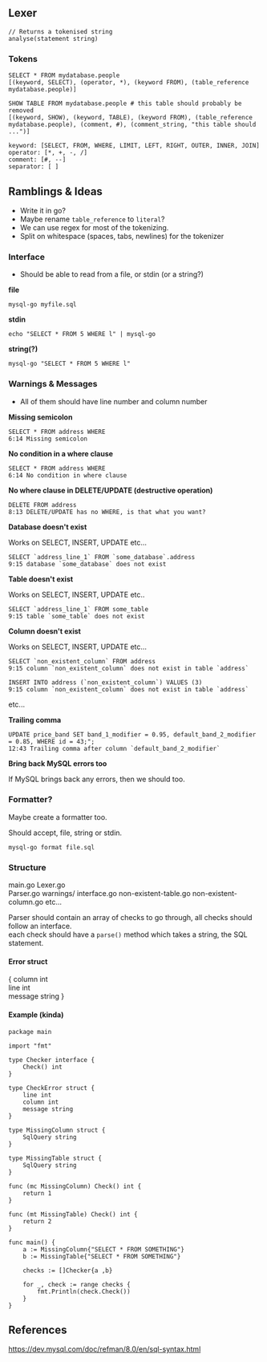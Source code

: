 ## Lexer

```
// Returns a tokenised string
analyse(statement string)
```

### Tokens

```
SELECT * FROM mydatabase.people
[(keyword, SELECT), (operator, *), (keyword FROM), (table_reference mydatabase.people)]

SHOW TABLE FROM mydatabase.people # this table should probably be removed
[(keyword, SHOW), (keyword, TABLE), (keyword FROM), (table_reference mydatabase.people), (comment, #), (comment_string, "this table should ...")]
```

```
keyword: [SELECT, FROM, WHERE, LIMIT, LEFT, RIGHT, OUTER, INNER, JOIN]
operator: [*, +, -, /]
comment: [#, --]
separator: [ ]
```

## Ramblings & Ideas

- Write it in go?
- Maybe rename `table_reference` to `literal`?
- We can use regex for most of the tokenizing.
- Split on whitespace (spaces, tabs, newlines) for the tokenizer

### Interface

- Should be able to read from a file, or stdin (or a string?)

**file**

```
mysql-go myfile.sql
```

**stdin**

```
echo "SELECT * FROM 5 WHERE l" | mysql-go
```

**string(?)**

```
mysql-go "SELECT * FROM 5 WHERE l"
```

### Warnings & Messages

- All of them should have line number and column number

**Missing semicolon**

```
SELECT * FROM address WHERE
6:14 Missing semicolon
```

**No condition in a where clause**

```
SELECT * FROM address WHERE
6:14 No condition in where clause
```

**No where clause in DELETE/UPDATE (destructive operation)**

```
DELETE FROM address
8:13 DELETE/UPDATE has no WHERE, is that what you want?
```

**Database doesn't exist**

Works on SELECT, INSERT, UPDATE etc...

```
SELECT `address_line_1` FROM `some_database`.address
9:15 database `some_database` does not exist
```

**Table doesn't exist**

Works on SELECT, INSERT, UPDATE etc..

```
SELECT `address_line_1` FROM some_table
9:15 table `some_table` does not exist
```

**Column doesn't exist**

Works on SELECT, INSERT, UPDATE etc...

```
SELECT `non_existent_column` FROM address
9:15 column `non_existent_column` does not exist in table `address`
```

```
INSERT INTO address (`non_existent_column`) VALUES (3)
9:15 column `non_existent_column` does not exist in table `address`
```

etc...

**Trailing comma**

```
UPDATE price_band SET band_1_modifier = 0.95, default_band_2_modifier = 0.85, WHERE id = 43;";
12:43 Trailing comma after column `default_band_2_modifier`
```

**Bring back MySQL errors too**

If MySQL brings back any errors, then we should too.

### Formatter?

Maybe create a formatter too.

Should accept, file, string or stdin.

`mysql-go format file.sql`


### Structure

main.go
Lexer.go    
Parser.go
warnings/
  interface.go
  non-existent-table.go
  non-existent-column.go 
  etc...

Parser should contain an array of checks to go through, all checks should follow an interface.  
each check should have a `parse()` method which takes a string, the SQL statement.

#### Error struct   

{
    column int  
    line int    
    message string
}


#### Example (kinda)

```
package main    

import "fmt"

type Checker interface {
    Check() int
}

type CheckError struct {
    line int    
    column int  
    message string
}

type MissingColumn struct {
    SqlQuery string
}

type MissingTable struct {
    SqlQuery string
}

func (mc MissingColumn) Check() int {
    return 1
}

func (mt MissingTable) Check() int {
    return 2
}

func main() {
    a := MissingColumn{"SELECT * FROM SOMETHING"}
    b := MissingTable{"SELECT * FROM SOMETHING"}

    checks := []Checker{a ,b}

    for _, check := range checks {
        fmt.Println(check.Check())
    }
}
```

## References 

https://dev.mysql.com/doc/refman/8.0/en/sql-syntax.html

